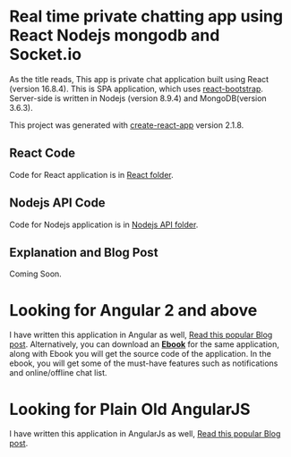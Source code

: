 # Real time private chatting app using React Nodejs mongodb and Socket.io

As the title reads, This app is private chat application built using React (version 16.8.4). This is SPA application, which uses [react-bootstrap](https://react-bootstrap.github.io/). Server-side is written in Nodejs (version 8.9.4) and MongoDB(version 3.6.3).

This project was generated with [create-react-app](https://github.com/facebook/create-react-app) version 2.1.8.

## React Code
Code for React application is in [React folder](https://github.com/ShankyTiwari/Real-time-private-chatting-app-using-Angular-Nodejs-mongodb-and-Socket.io/tree/master/Angular%20Application).

## Nodejs API Code
Code for Nodejs application is in [Nodejs API folder](https://github.com/ShankyTiwari/Real-time-private-chatting-app-using-Angular-Nodejs-mongodb-and-Socket.io/tree/master/Nodejs%20API).


## Explanation and Blog Post
Coming Soon.

# Looking for Angular 2 and above
I have written this application in Angular as well, [Read this popular Blog post](http://www.codershood.info/2017/02/09/real-time-private-chatting-app-using-angular-2-nodejs-mongodb-socket-io-part-1/).
Alternatively, you can download an **[Ebook](http://www.codershood.info)** for the same application, along with Ebook you will get the source code of the application. In the ebook, you will get some of the must-have features such as notifications and online/offline chat list.

# Looking for Plain Old AngularJS
I have written this application in AngularJs as well, [Read this popular Blog post](http://www.codershood.info/2015/12/10/real-time-chatting-app-using-nodejs-mysql-angularjs-and-socket-io-part-1/).